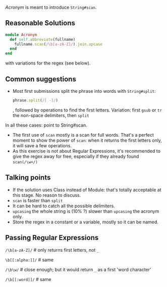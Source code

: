 _Acronym_ is meant to introduce `String#scan`.

## Reasonable Solutions

```ruby
module Acronym
  def self.abbreviate(fullname)
    fullname.scan(/\b[a-zA-Z]/).join.upcase
  end
end
```
with variations for the regex (see below).


## Common suggestions
* Most first submissions split the phrase into words with `String#split`: 
  ```ruby
  phrase.split(/[ -]/)
  ```
  , followed by operations to find the first letters.
  Variation: first `gsub` or `tr` the non-space delimiters, then `split`
  
In all these cases: point to String#scan.   
* The first use of `scan` mostly is a scan for full words. That's a perfect moment to show the power of `scan`: 
when it returns the first letters only, it will save a few operations.  
* As this exercise is not about Regular Expressions, it's recommended to 
give the regex away for free, especially if they already found `scan(/\w+/)`

## Talking points
* If the solution uses Class instead of Module: that's totally acceptable at this stage. No reason to discuss.
* `scan` is faster than `split`
* It can be hard to catch all the possible delimiters. 
* `upcasing` the whole string is (10% ?) slower than `upcasing` the acronym only. 
* Store the regex in a constant or a variable, mostly so it can be named. 

## Passing Regular Expressions
`/\b[a-zA-Z]/` # only returns first letters, not `_` 

`\b[[:alpha:]]/` # same

`/\b\w/` # close enough; but it would return `_` as a first 'word character'

`/\b[[:word]]/` # same 

